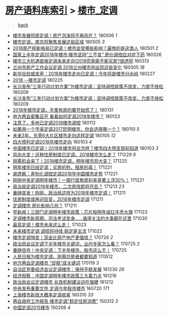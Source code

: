 [房产语料库索引](../../README.md)  > [楼市_定调](楼市_定调.md)
====
> [back](../README.md)

- [楼市发展彻底定调！房产泡沫将不再存在？](http://jkwz.applinzi.com/ittc/7100004989567239175.html#%E6%A5%BC%E5%B8%82%E5%8F%91%E5%B1%95%E5%BD%BB%E5%BA%95%E5%AE%9A%E8%B0%83%EF%BC%81%E6%88%BF%E4%BA%A7%E6%B3%A1%E6%B2%AB%E5%B0%86%E4%B8%8D%E5%86%8D%E5%AD%98%E5%9C%A8%EF%BC%9F) 180506 *1* 
- [楼市定调，南京将聚焦发展这些区域](http://jkwz.applinzi.com/ittc/7099714668266521611.html#%E6%A5%BC%E5%B8%82%E5%AE%9A%E8%B0%83%EF%BC%8C%E5%8D%97%E4%BA%AC%E5%B0%86%E8%81%9A%E7%84%A6%E5%8F%91%E5%B1%95%E8%BF%99%E4%BA%9B%E5%8C%BA%E5%9F%9F) 180505 *3* 
- [2018房产税新格局已定调！楼市会受哪些影响？最惨的是这类人](http://jkwz.applinzi.com/ittc/7098147006872814599.html#2018%E6%88%BF%E4%BA%A7%E7%A8%8E%E6%96%B0%E6%A0%BC%E5%B1%80%E5%B7%B2%E5%AE%9A%E8%B0%83%EF%BC%81%E6%A5%BC%E5%B8%82%E4%BC%9A%E5%8F%97%E5%93%AA%E4%BA%9B%E5%BD%B1%E5%93%8D%EF%BC%9F%E6%9C%80%E6%83%A8%E7%9A%84%E6%98%AF%E8%BF%99%E7%B1%BB%E4%BA%BA) 180501 *2* 
- [国家上半年定调2018年楼市:楼市坚持&quot;三不变&quot;,房价调控应对症下药](http://jkwz.applinzi.com/ittc/7084783233403454480.html#%E5%9B%BD%E5%AE%B6%E4%B8%8A%E5%8D%8A%E5%B9%B4%E5%AE%9A%E8%B0%832018%E5%B9%B4%E6%A5%BC%E5%B8%82%3A%E6%A5%BC%E5%B8%82%E5%9D%9A%E6%8C%81%26quot%3B%E4%B8%89%E4%B8%8D%E5%8F%98%26quot%3B%2C%E6%88%BF%E4%BB%B7%E8%B0%83%E6%8E%A7%E5%BA%94%E5%AF%B9%E7%97%87%E4%B8%8B%E8%8D%AF) 180326  
- [楼市三大机遇直接定调未来走向!2018究竟能不能买房?很透彻](http://jkwz.applinzi.com/ittc/7079941953208976400.html#%E6%A5%BC%E5%B8%82%E4%B8%89%E5%A4%A7%E6%9C%BA%E9%81%87%E7%9B%B4%E6%8E%A5%E5%AE%9A%E8%B0%83%E6%9C%AA%E6%9D%A5%E8%B5%B0%E5%90%91%212018%E7%A9%B6%E7%AB%9F%E8%83%BD%E4%B8%8D%E8%83%BD%E4%B9%B0%E6%88%BF%3F%E5%BE%88%E9%80%8F%E5%BD%BB) 180313  
- [兰州市房产工作会议定调 2018兰州楼市将出现这些变化](http://jkwz.applinzi.com/ittc/7077132786362483729.html#%E5%85%B0%E5%B7%9E%E5%B8%82%E6%88%BF%E4%BA%A7%E5%B7%A5%E4%BD%9C%E4%BC%9A%E8%AE%AE%E5%AE%9A%E8%B0%83+2018%E5%85%B0%E5%B7%9E%E6%A5%BC%E5%B8%82%E5%B0%86%E5%87%BA%E7%8E%B0%E8%BF%99%E4%BA%9B%E5%8F%98%E5%8C%96) 180305 *18* 
- [新华社权威发声：2018年楼市走向已定调！今年将是楼市分水岭](http://jkwz.applinzi.com/ittc/7074790834723882001.html#%E6%96%B0%E5%8D%8E%E7%A4%BE%E6%9D%83%E5%A8%81%E5%8F%91%E5%A3%B0%EF%BC%9A2018%E5%B9%B4%E6%A5%BC%E5%B8%82%E8%B5%B0%E5%90%91%E5%B7%B2%E5%AE%9A%E8%B0%83%EF%BC%81%E4%BB%8A%E5%B9%B4%E5%B0%86%E6%98%AF%E6%A5%BC%E5%B8%82%E5%88%86%E6%B0%B4%E5%B2%AD) 180227  
- [2018 --楼市定调](http://jkwz.applinzi.com/ittc/7074098468018979850.html#2018+--%E6%A5%BC%E5%B8%82%E5%AE%9A%E8%B0%83) 180225  
- [长沙发布“三年行动计划方案”为楼市定调：坚持调控政策不改变、力度不放松](http://jkwz.applinzi.com/ittc/7068010707843286033.html#%E9%95%BF%E6%B2%99%E5%8F%91%E5%B8%83%E2%80%9C%E4%B8%89%E5%B9%B4%E8%A1%8C%E5%8A%A8%E8%AE%A1%E5%88%92%E6%96%B9%E6%A1%88%E2%80%9D%E4%B8%BA%E6%A5%BC%E5%B8%82%E5%AE%9A%E8%B0%83%EF%BC%9A%E5%9D%9A%E6%8C%81%E8%B0%83%E6%8E%A7%E6%94%BF%E7%AD%96%E4%B8%8D%E6%94%B9%E5%8F%98%E3%80%81%E5%8A%9B%E5%BA%A6%E4%B8%8D%E6%94%BE%E6%9D%BE) 180209  
- [长沙发布“三年行动计划方案”为楼市定调：坚持调控政策不改变、力度不放松](http://jkwz.applinzi.com/ittc/7068001225432105991.html#%E9%95%BF%E6%B2%99%E5%8F%91%E5%B8%83%E2%80%9C%E4%B8%89%E5%B9%B4%E8%A1%8C%E5%8A%A8%E8%AE%A1%E5%88%92%E6%96%B9%E6%A1%88%E2%80%9D%E4%B8%BA%E6%A5%BC%E5%B8%82%E5%AE%9A%E8%B0%83%EF%BC%9A%E5%9D%9A%E6%8C%81%E8%B0%83%E6%8E%A7%E6%94%BF%E7%AD%96%E4%B8%8D%E6%94%B9%E5%8F%98%E3%80%81%E5%8A%9B%E5%BA%A6%E4%B8%8D%E6%94%BE%E6%9D%BE) 180209  
- [2018年楼市定调，手里有房的要开始慌了！](http://jkwz.applinzi.com/ittc/7064015113810347018.html#2018%E5%B9%B4%E6%A5%BC%E5%B8%82%E5%AE%9A%E8%B0%83%EF%BC%8C%E6%89%8B%E9%87%8C%E6%9C%89%E6%88%BF%E7%9A%84%E8%A6%81%E5%BC%80%E5%A7%8B%E6%85%8C%E4%BA%86%EF%BC%81) 180131  
- [地方两会密集召开 看看如何定调2018年楼市？](http://jkwz.applinzi.com/ittc/7061726387713344522.html#%E5%9C%B0%E6%96%B9%E4%B8%A4%E4%BC%9A%E5%AF%86%E9%9B%86%E5%8F%AC%E5%BC%80+%E7%9C%8B%E7%9C%8B%E5%A6%82%E4%BD%95%E5%AE%9A%E8%B0%832018%E5%B9%B4%E6%A5%BC%E5%B8%82%EF%BC%9F) 180123  
- [注意了，多地已定调2018楼市调控](http://jkwz.applinzi.com/ittc/7057697274593805329.html#%E6%B3%A8%E6%84%8F%E4%BA%86%EF%BC%8C%E5%A4%9A%E5%9C%B0%E5%B7%B2%E5%AE%9A%E8%B0%832018%E6%A5%BC%E5%B8%82%E8%B0%83%E6%8E%A7) 180112  
- [如果用一个字来定调2017昆明楼市，你会选择哪一个？](http://jkwz.applinzi.com/ittc/7056902218370778118.html#%E5%A6%82%E6%9E%9C%E7%94%A8%E4%B8%80%E4%B8%AA%E5%AD%97%E6%9D%A5%E5%AE%9A%E8%B0%832017%E6%98%86%E6%98%8E%E6%A5%BC%E5%B8%82%EF%BC%8C%E4%BD%A0%E4%BC%9A%E9%80%89%E6%8B%A9%E5%93%AA%E4%B8%80%E4%B8%AA%EF%BC%9F) 180110 *5* 
- [未来3年，东莞6大片区楼市走向这样定调](http://jkwz.applinzi.com/ittc/7055026125158220807.html#%E6%9C%AA%E6%9D%A53%E5%B9%B4%EF%BC%8C%E4%B8%9C%E8%8E%9E6%E5%A4%A7%E7%89%87%E5%8C%BA%E6%A5%BC%E5%B8%82%E8%B5%B0%E5%90%91%E8%BF%99%E6%A0%B7%E5%AE%9A%E8%B0%83) 180105 *12* 
- [四大预判定调2018年楼市走向](http://jkwz.applinzi.com/ittc/7054365189695079435.html#%E5%9B%9B%E5%A4%A7%E9%A2%84%E5%88%A4%E5%AE%9A%E8%B0%832018%E5%B9%B4%E6%A5%BC%E5%B8%82%E8%B5%B0%E5%90%91) 180103 *4* 
- [中国楼市已定调！2018年楼市将会怎样？楼市四大预言提前知道](http://jkwz.applinzi.com/ittc/7054306821131469831.html#%E4%B8%AD%E5%9B%BD%E6%A5%BC%E5%B8%82%E5%B7%B2%E5%AE%9A%E8%B0%83%EF%BC%812018%E5%B9%B4%E6%A5%BC%E5%B8%82%E5%B0%86%E4%BC%9A%E6%80%8E%E6%A0%B7%EF%BC%9F%E6%A5%BC%E5%B8%82%E5%9B%9B%E5%A4%A7%E9%A2%84%E8%A8%80%E6%8F%90%E5%89%8D%E7%9F%A5%E9%81%93) 180103 *3* 
- [风向大变！这种住房制度已定调，2018楼市怎么走？](http://jkwz.applinzi.com/ittc/7052474639714878480.html#%E9%A3%8E%E5%90%91%E5%A4%A7%E5%8F%98%EF%BC%81%E8%BF%99%E7%A7%8D%E4%BD%8F%E6%88%BF%E5%88%B6%E5%BA%A6%E5%B7%B2%E5%AE%9A%E8%B0%83%EF%BC%8C2018%E6%A5%BC%E5%B8%82%E6%80%8E%E4%B9%88%E8%B5%B0%EF%BC%9F) 171229 *8* 
- [刚需机会来了！2018楼市定调，明年楼市将大变？](http://jkwz.applinzi.com/ittc/7051040379434959889.html#%E5%88%9A%E9%9C%80%E6%9C%BA%E4%BC%9A%E6%9D%A5%E4%BA%86%EF%BC%812018%E6%A5%BC%E5%B8%82%E5%AE%9A%E8%B0%83%EF%BC%8C%E6%98%8E%E5%B9%B4%E6%A5%BC%E5%B8%82%E5%B0%86%E5%A4%A7%E5%8F%98%EF%BC%9F) 171225  
- [明年楼市已经定调：买房的愁，租房的喜！](http://jkwz.applinzi.com/ittc/7049584882789909521.html#%E6%98%8E%E5%B9%B4%E6%A5%BC%E5%B8%82%E5%B7%B2%E7%BB%8F%E5%AE%9A%E8%B0%83%EF%BC%9A%E4%B9%B0%E6%88%BF%E7%9A%84%E6%84%81%EF%BC%8C%E7%A7%9F%E6%88%BF%E7%9A%84%E5%96%9C%EF%BC%81) 171221  
- [谢逸枫：差别化调控定调2018年中国楼市走势](http://jkwz.applinzi.com/ittc/7049494196270924817.html#%E8%B0%A2%E9%80%B8%E6%9E%AB%EF%BC%9A%E5%B7%AE%E5%88%AB%E5%8C%96%E8%B0%83%E6%8E%A7%E5%AE%9A%E8%B0%832018%E5%B9%B4%E4%B8%AD%E5%9B%BD%E6%A5%BC%E5%B8%82%E8%B5%B0%E5%8A%BF) 171221  
- [刚刚中央定调明年楼市！一银行首套房利率竟要上浮30%！](http://jkwz.applinzi.com/ittc/7049441577682863121.html#%E5%88%9A%E5%88%9A%E4%B8%AD%E5%A4%AE%E5%AE%9A%E8%B0%83%E6%98%8E%E5%B9%B4%E6%A5%BC%E5%B8%82%EF%BC%81%E4%B8%80%E9%93%B6%E8%A1%8C%E9%A6%96%E5%A5%97%E6%88%BF%E5%88%A9%E7%8E%87%E7%AB%9F%E8%A6%81%E4%B8%8A%E6%B5%AE30%25%EF%BC%81) 171221  
- [政治局定调2018年楼市，二次房改即将开启？](http://jkwz.applinzi.com/ittc/7046580017872503825.html#%E6%94%BF%E6%B2%BB%E5%B1%80%E5%AE%9A%E8%B0%832018%E5%B9%B4%E6%A5%BC%E5%B8%82%EF%BC%8C%E4%BA%8C%E6%AC%A1%E6%88%BF%E6%94%B9%E5%8D%B3%E5%B0%86%E5%BC%80%E5%90%AF%EF%BC%9F) 171213 *23* 
- [重磅突发！刚刚，政治局这样为2018年楼市定调！](http://jkwz.applinzi.com/ittc/7045958076077704208.html#%E9%87%8D%E7%A3%85%E7%AA%81%E5%8F%91%EF%BC%81%E5%88%9A%E5%88%9A%EF%BC%8C%E6%94%BF%E6%B2%BB%E5%B1%80%E8%BF%99%E6%A0%B7%E4%B8%BA2018%E5%B9%B4%E6%A5%BC%E5%B8%82%E5%AE%9A%E8%B0%83%EF%BC%81) 171211  
- [住房制度或再迎巨变，2018年楼市定调](http://jkwz.applinzi.com/ittc/7045870221317899280.html#%E4%BD%8F%E6%88%BF%E5%88%B6%E5%BA%A6%E6%88%96%E5%86%8D%E8%BF%8E%E5%B7%A8%E5%8F%98%EF%BC%8C2018%E5%B9%B4%E6%A5%BC%E5%B8%82%E5%AE%9A%E8%B0%83) 171211  
- [定调楼市 房价影响几何？](http://jkwz.applinzi.com/ittc/7045725292285395984.html#%E5%AE%9A%E8%B0%83%E6%A5%BC%E5%B8%82+%E6%88%BF%E4%BB%B7%E5%BD%B1%E5%93%8D%E5%87%A0%E4%BD%95%EF%BC%9F) 171211  
- [早新闻丨三部门定调明年楼市政策；芯片股明年或扛牛市大旗](http://jkwz.applinzi.com/ittc/7039041587756139537.html#%E6%97%A9%E6%96%B0%E9%97%BB%E4%B8%A8%E4%B8%89%E9%83%A8%E9%97%A8%E5%AE%9A%E8%B0%83%E6%98%8E%E5%B9%B4%E6%A5%BC%E5%B8%82%E6%94%BF%E7%AD%96%EF%BC%9B%E8%8A%AF%E7%89%87%E8%82%A1%E6%98%8E%E5%B9%B4%E6%88%96%E6%89%9B%E7%89%9B%E5%B8%82%E5%A4%A7%E6%97%97) 171123  
- [定调楼市新周期、司法考试变身……值得关注的大事都在这里](http://jkwz.applinzi.com/ittc/7030213667449209872.html#%E5%AE%9A%E8%B0%83%E6%A5%BC%E5%B8%82%E6%96%B0%E5%91%A8%E6%9C%9F%E3%80%81%E5%8F%B8%E6%B3%95%E8%80%83%E8%AF%95%E5%8F%98%E8%BA%AB%E2%80%A6%E2%80%A6%E5%80%BC%E5%BE%97%E5%85%B3%E6%B3%A8%E7%9A%84%E5%A4%A7%E4%BA%8B%E9%83%BD%E5%9C%A8%E8%BF%99%E9%87%8C) 171030  
- [最高定调！楼市未来这么走！](http://jkwz.applinzi.com/ittc/7027631889790272528.html#%E6%9C%80%E9%AB%98%E5%AE%9A%E8%B0%83%EF%BC%81%E6%A5%BC%E5%B8%82%E6%9C%AA%E6%9D%A5%E8%BF%99%E4%B9%88%E8%B5%B0%EF%BC%81) 171023  
- [未来楼市定调 调控将持续 稳定是主流](http://jkwz.applinzi.com/ittc/7027391808018056209.html#%E6%9C%AA%E6%9D%A5%E6%A5%BC%E5%B8%82%E5%AE%9A%E8%B0%83+%E8%B0%83%E6%8E%A7%E5%B0%86%E6%8C%81%E7%BB%AD+%E7%A8%B3%E5%AE%9A%E6%98%AF%E4%B8%BB%E6%B5%81) 171022  
- [楼市定调悄变！现金比房产地产更值钱？](http://jkwz.applinzi.com/ittc/6994593341994697744.html#%E6%A5%BC%E5%B8%82%E5%AE%9A%E8%B0%83%E6%82%84%E5%8F%98%EF%BC%81%E7%8E%B0%E9%87%91%E6%AF%94%E6%88%BF%E4%BA%A7%E5%9C%B0%E4%BA%A7%E6%9B%B4%E5%80%BC%E9%92%B1%EF%BC%9F) 170726 *2* 
- [政治局会议定调下半年楼市关键词，业内专家怎么看？](http://jkwz.applinzi.com/ittc/6994220670358389776.html#%E6%94%BF%E6%B2%BB%E5%B1%80%E4%BC%9A%E8%AE%AE%E5%AE%9A%E8%B0%83%E4%B8%8B%E5%8D%8A%E5%B9%B4%E6%A5%BC%E5%B8%82%E5%85%B3%E9%94%AE%E8%AF%8D%EF%BC%8C%E4%B8%9A%E5%86%85%E4%B8%93%E5%AE%B6%E6%80%8E%E4%B9%88%E7%9C%8B%EF%BC%9F) 170725 *2* 
- [重磅信号！中央定调：下半年楼市、股市这么干！](http://jkwz.applinzi.com/ittc/6994216172843959313.html#%E9%87%8D%E7%A3%85%E4%BF%A1%E5%8F%B7%EF%BC%81%E4%B8%AD%E5%A4%AE%E5%AE%9A%E8%B0%83%EF%BC%9A%E4%B8%8B%E5%8D%8A%E5%B9%B4%E6%A5%BC%E5%B8%82%E3%80%81%E8%82%A1%E5%B8%82%E8%BF%99%E4%B9%88%E5%B9%B2%EF%BC%81) 170725  
- [人民日报为楼市定调，刚需炒房者都要知道](http://jkwz.applinzi.com/ittc/6966715231081333764.html#%E4%BA%BA%E6%B0%91%E6%97%A5%E6%8A%A5%E4%B8%BA%E6%A5%BC%E5%B8%82%E5%AE%9A%E8%B0%83%EF%BC%8C%E5%88%9A%E9%9C%80%E7%82%92%E6%88%BF%E8%80%85%E9%83%BD%E8%A6%81%E7%9F%A5%E9%81%93) 170512  
- [地方两会定调楼市 “促稳”成关键词](http://jkwz.applinzi.com/ittc/6924724668891399173.html#%E5%9C%B0%E6%96%B9%E4%B8%A4%E4%BC%9A%E5%AE%9A%E8%B0%83%E6%A5%BC%E5%B8%82+%E2%80%9C%E4%BF%83%E7%A8%B3%E2%80%9D%E6%88%90%E5%85%B3%E9%94%AE%E8%AF%8D) 170119 *3* 
- [自治区党委经济会议定调楼市：保持平稳发展](http://jkwz.applinzi.com/ittc/6917432083529335813.html#%E8%87%AA%E6%B2%BB%E5%8C%BA%E5%85%9A%E5%A7%94%E7%BB%8F%E6%B5%8E%E4%BC%9A%E8%AE%AE%E5%AE%9A%E8%B0%83%E6%A5%BC%E5%B8%82%EF%BC%9A%E4%BF%9D%E6%8C%81%E5%B9%B3%E7%A8%B3%E5%8F%91%E5%B1%95) 161230 *26* 
- [经济观察：中国定调明年楼市政策三大着力点](http://jkwz.applinzi.com/ittc/6912355441844945924.html#%E7%BB%8F%E6%B5%8E%E8%A7%82%E5%AF%9F%EF%BC%9A%E4%B8%AD%E5%9B%BD%E5%AE%9A%E8%B0%83%E6%98%8E%E5%B9%B4%E6%A5%BC%E5%B8%82%E6%94%BF%E7%AD%96%E4%B8%89%E5%A4%A7%E7%9D%80%E5%8A%9B%E7%82%B9) 161216  
- [政治局会议定调楼市 长效机制建设迫在眉睫](http://jkwz.applinzi.com/ittc/6910796266069296133.html#%E6%94%BF%E6%B2%BB%E5%B1%80%E4%BC%9A%E8%AE%AE%E5%AE%9A%E8%B0%83%E6%A5%BC%E5%B8%82+%E9%95%BF%E6%95%88%E6%9C%BA%E5%88%B6%E5%BB%BA%E8%AE%BE%E8%BF%AB%E5%9C%A8%E7%9C%89%E7%9D%AB) 161212  
- [中央发布重要文件 定调今年股市楼市](http://jkwz.applinzi.com/ittc/6857032928114246661.html#%E4%B8%AD%E5%A4%AE%E5%8F%91%E5%B8%83%E9%87%8D%E8%A6%81%E6%96%87%E4%BB%B6+%E5%AE%9A%E8%B0%83%E4%BB%8A%E5%B9%B4%E8%82%A1%E5%B8%82%E6%A5%BC%E5%B8%82) 160720 *171* 
- [上海楼市新政大概率定调收紧](http://jkwz.applinzi.com/ittc/6807870726837126149.html#%E4%B8%8A%E6%B5%B7%E6%A5%BC%E5%B8%82%E6%96%B0%E6%94%BF%E5%A4%A7%E6%A6%82%E7%8E%87%E5%AE%9A%E8%B0%83%E6%94%B6%E7%B4%A7) 160310 *33* 
- [两会政府工作报告 楼市定调&quot;稳定住房消费&quot;](http://jkwz.applinzi.com/ittc/547650611398068033.html#%E4%B8%A4%E4%BC%9A%E6%94%BF%E5%BA%9C%E5%B7%A5%E4%BD%9C%E6%8A%A5%E5%91%8A+%E6%A5%BC%E5%B8%82%E5%AE%9A%E8%B0%83%26quot%3B%E7%A8%B3%E5%AE%9A%E4%BD%8F%E6%88%BF%E6%B6%88%E8%B4%B9%26quot%3B) 150312 *3* 
- [中国定调2015楼市](http://jkwz.applinzi.com/ittc/547650611386743528.html#%E4%B8%AD%E5%9B%BD%E5%AE%9A%E8%B0%832015%E6%A5%BC%E5%B8%82) 150206 *4* 
